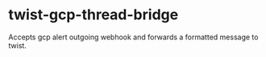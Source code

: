 # twist-gcp-thread-bridge

Accepts gcp alert outgoing webhook and forwards a formatted message to twist.


